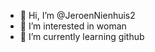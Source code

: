 - 👋 Hi, I’m @JeroenNienhuis2
- 👀 I’m interested in woman
- 🌱 I’m currently learning github

<!---
JeroenNienhuis2/JeroenNienhuis2 is a ✨ special ✨ repository because its `README.md` (this file) appears on your GitHub profile.
You can click the Preview link to take a look at your changes.
--->
